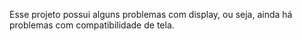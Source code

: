 Esse projeto possui alguns problemas com display, ou seja, ainda há problemas com compatibilidade de tela.   
